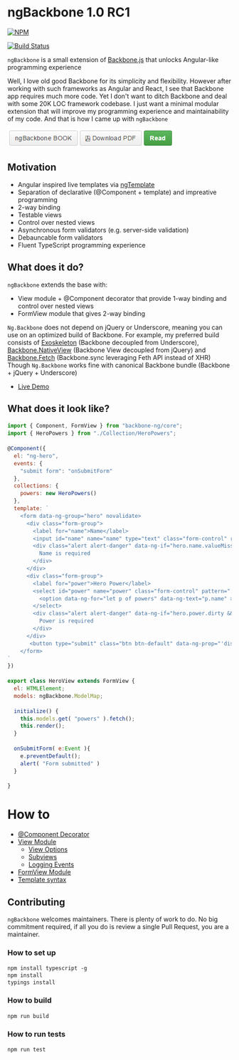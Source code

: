 # ngBackbone 1.0 RC1

[![NPM](https://nodei.co/npm/ng-backbone.png)](https://nodei.co/npm/ng-backbone/)

[![Build Status](https://travis-ci.org/dsheiko/ng-backbone.png)](https://travis-ci.org/dsheiko/ng-backbone)

`ngBackbone` is a small extension of [Backbone.js](http://backbonejs.org/) that unlocks Angular-like programming experience

Well, I love old good Backbone for its simplicity and flexibility. However after working with such frameworks as Angular and React, I see that Backbone app requires much more code. Yet I don't want to ditch Backbone and deal with some 20K LOC framework codebase. I just want a minimal modular extension that will improve my programming experience and maintainability of my code.
And that is how I came up with `ngBackbone`

<a href="https://www.gitbook.com/book/dsheiko/ng-backbone/"><img src="./doc/ng-backbone-book.png" alt="Read ngBackbone.Book" /></a>

## Motivation
* Angular inspired live templates via [ngTemplate](https://github.com/dsheiko/ng-template)
* Separation of declarative (@Component + template) and impreative programming
* 2-way binding
* Testable views
* Control over nested views
* Asynchronous form validators (e.g. server-side validation)
* Debauncable form validators
* Fluent TypeScript programming experience


## What does it do?

`ngBackbone` extends the base with:
* View module + @Component decorator that provide 1-way binding and control over nested views
* FormView module that gives 2-way binding


`Ng.Backbone` does not depend on jQuery or Underscore, meaning you can use on an optimized build of Backbone. For example,
my preferred  build consists of [Exoskeleton](https://github.com/paulmillr/exoskeleton) (Backbone decoupled from Underscore), [Backbone.NativeView](https://github.com/akre54/Backbone.NativeView) (Backbone View decoupled from jQuery) and
[Backbone.Fetch](https://github.com/akre54/Backbone.Fetch) (Backbone.sync leveraging Feth API instead of XHR)
Though `Ng.Backbone` works fine with canonical Backbone bundle (Backbone + jQuery + Underscore)

* [Live Demo](https://dsheiko.github.io/ng-backbone/demo.html)

## What does it look like?


```javascript
import { Component, FormView } from "backbone-ng/core";
import { HeroPowers } from "./Collection/HeroPowers";

@Component({
  el: "ng-hero",
  events: {
    "submit form": "onSubmitForm"
  },
  collections: {
    powers: new HeroPowers()
  },
  template: `
    <form data-ng-group="hero" novalidate>
      <div class="form-group">
        <label for="name">Name</label>
        <input id="name" name="name" type="text" class="form-control" required >
        <div class="alert alert-danger" data-ng-if="hero.name.valueMissing">
          Name is required
        </div>
      </div>
      <div class="form-group">
        <label for="power">Hero Power</label>
        <select id="power" name="power" class="form-control" pattern=".{2}">
          <option data-ng-for="let p of powers" data-ng-text="p.name" >Nothing here</option>
        </select>
        <div class="alert alert-danger" data-ng-if="hero.power.dirty && !hero.power.valid">
          Power is required
        </div>
      </div>
       <button type="submit" class="btn btn-default" data-ng-prop="'disabled', !hero.group.valid">Submit</button>\n\
    </form>
`
})

export class HeroView extends FormView {
  el: HTMLElement;
  models: ngBackbone.ModelMap;

  initialize() {
    this.models.get( "powers" ).fetch();
    this.render();
  }

  onSubmitForm( e:Event ){
    e.preventDefault();
    alert( "Form submitted" )
  }

}

```

# How to

* [@Component Decorator](./doc/view.md)
* [View Module](./doc/view.md)
  * [View Options](./doc/view/options.md)
  * [Subviews](./doc/view/subviews.md)
  * [Logging Events](./doc/view/logger.md)
* [FormView Module](./doc/formview.md)
* [Template syntax](./doc/template.md)

## Contributing

`ngBackbone` welcomes maintainers. There is plenty of work to do. No big commitment required,
if all you do is review a single Pull Request, you are a maintainer.


### How to set up

```
npm install typescript -g
npm install
typings install
```

### How to build

```
npm run build
```

### How to run tests

```
npm run test
```